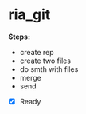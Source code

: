 # ria_git
**Steps:**
* create rep
* create two files
* do smth with files
* merge
* send
- [x] Ready
